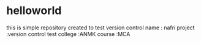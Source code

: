# helloworld
this is simple repository created  to test version control
name : nafri
project :version control test
college :ANMK
course :MCA
